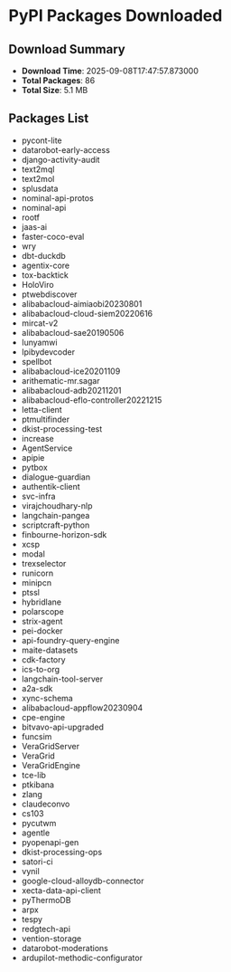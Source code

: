 # PyPI Packages Downloaded

## Download Summary
- **Download Time**: 2025-09-08T17:47:57.873000
- **Total Packages**: 86
- **Total Size**: 5.1 MB

## Packages List
- pycont-lite
- datarobot-early-access
- django-activity-audit
- text2mql
- text2mol
- splusdata
- nominal-api-protos
- nominal-api
- rootf
- jaas-ai
- faster-coco-eval
- wry
- dbt-duckdb
- agentix-core
- tox-backtick
- HoloViro
- ptwebdiscover
- alibabacloud-aimiaobi20230801
- alibabacloud-cloud-siem20220616
- mircat-v2
- alibabacloud-sae20190506
- lunyamwi
- lpibydevcoder
- spellbot
- alibabacloud-ice20201109
- arithematic-mr.sagar
- alibabacloud-adb20211201
- alibabacloud-eflo-controller20221215
- letta-client
- ptmultifinder
- dkist-processing-test
- increase
- AgentService
- apipie
- pytbox
- dialogue-guardian
- authentik-client
- svc-infra
- virajchoudhary-nlp
- langchain-pangea
- scriptcraft-python
- finbourne-horizon-sdk
- xcsp
- modal
- trexselector
- runicorn
- minipcn
- ptssl
- hybridlane
- polarscope
- strix-agent
- pei-docker
- api-foundry-query-engine
- maite-datasets
- cdk-factory
- ics-to-org
- langchain-tool-server
- a2a-sdk
- xync-schema
- alibabacloud-appflow20230904
- cpe-engine
- bitvavo-api-upgraded
- funcsim
- VeraGridServer
- VeraGrid
- VeraGridEngine
- tce-lib
- ptkibana
- zlang
- claudeconvo
- cs103
- pycutwm
- agentle
- pyopenapi-gen
- dkist-processing-ops
- satori-ci
- vynil
- google-cloud-alloydb-connector
- xecta-data-api-client
- pyThermoDB
- arpx
- tespy
- redgtech-api
- vention-storage
- datarobot-moderations
- ardupilot-methodic-configurator
